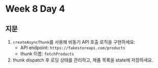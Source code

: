 # Week 8 Day 4

## 지문

1. `createAsyncThunk`를 사용해 비동기 API 호출 로직을 구현하세요:
   - API endpoint: `https://fakestoreapi.com/products`
   - thunk 이름: `fetchProducts`
2. thunk dispatch 후 로딩 상태를 관리하고, 제품 목록을 state에 저장하세요.
